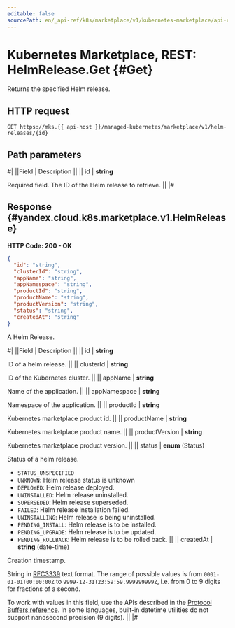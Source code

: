 ```yaml
---
editable: false
sourcePath: en/_api-ref/k8s/marketplace/v1/kubernetes-marketplace/api-ref/HelmRelease/get.md
---
```


# Kubernetes Marketplace, REST: HelmRelease.Get {#Get}

Returns the specified Helm release.

## HTTP request

```
GET https://mks.{{ api-host }}/managed-kubernetes/marketplace/v1/helm-releases/{id}
```

## Path parameters

#|
||Field | Description ||
|| id | **string**

Required field. The ID of the Helm release to retrieve. ||
|#

## Response {#yandex.cloud.k8s.marketplace.v1.HelmRelease}

**HTTP Code: 200 - OK**

```json
{
  "id": "string",
  "clusterId": "string",
  "appName": "string",
  "appNamespace": "string",
  "productId": "string",
  "productName": "string",
  "productVersion": "string",
  "status": "string",
  "createdAt": "string"
}
```

A Helm Release.

#|
||Field | Description ||
|| id | **string**

ID of a helm release. ||
|| clusterId | **string**

ID of the Kubernetes cluster. ||
|| appName | **string**

Name of the application. ||
|| appNamespace | **string**

Namespace of the application. ||
|| productId | **string**

Kubernetes marketplace product id. ||
|| productName | **string**

Kubernetes marketplace product name. ||
|| productVersion | **string**

Kubernetes marketplace product version. ||
|| status | **enum** (Status)

Status of a helm release.

- `STATUS_UNSPECIFIED`
- `UNKNOWN`: Helm release status is unknown
- `DEPLOYED`: Helm release deployed.
- `UNINSTALLED`: Helm release uninstalled.
- `SUPERSEDED`: Helm release superseded.
- `FAILED`: Helm release installation failed.
- `UNINSTALLING`: Helm release is being uninstalled.
- `PENDING_INSTALL`: Helm release is to be installed.
- `PENDING_UPGRADE`: Helm release is to be updated.
- `PENDING_ROLLBACK`: Helm release is to be rolled back. ||
|| createdAt | **string** (date-time)

Creation timestamp.

String in [RFC3339](https://www.ietf.org/rfc/rfc3339.txt) text format. The range of possible values is from
`0001-01-01T00:00:00Z` to `9999-12-31T23:59:59.999999999Z`, i.e. from 0 to 9 digits for fractions of a second.

To work with values in this field, use the APIs described in the
[Protocol Buffers reference](https://developers.google.com/protocol-buffers/docs/reference/overview).
In some languages, built-in datetime utilities do not support nanosecond precision (9 digits). ||
|#